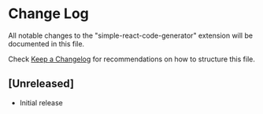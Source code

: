 # Change Log

All notable changes to the "simple-react-code-generator" extension will be documented in this file.

Check [Keep a Changelog](http://keepachangelog.com/) for recommendations on how to structure this file.

## [Unreleased]

- Initial release